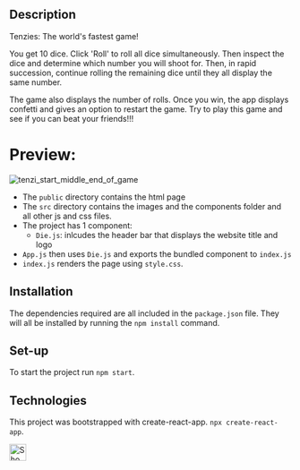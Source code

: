 ## Description

Tenzies: The world's fastest game!

You get 10 dice. Click 'Roll' to roll all dice simultaneously. Then inspect the dice and determine which number you will shoot for. Then, in rapid succession, continue rolling the remaining dice until they all display the same number.

The game also displays the number of rolls. Once you win, the app displays confetti and gives an option to restart the game. Try to play this game and see if you can beat your friends!!!

# Preview:

![tenzi_start_middle_end_of_game](https://user-images.githubusercontent.com/65996001/211164193-86d1da68-1505-40e6-adc2-1d42bcb949bd.jpg)

- The `public` directory contains the html page
- The `src` directory contains the images and the components folder and all other js and css files.
- The project has 1 component:
  - `Die.js`: inlcudes the header bar that displays the website title and logo
- `App.js` then uses `Die.js` and exports the bundled component to `index.js`
- `index.js` renders the page using `style.css`.

## Installation

The dependencies required are all included in the `package.json` file. They will all be installed by running the `npm install` command.

## Set-up

To start the project run `npm start`.

## Technologies

This project was bootstrapped with create-react-app. `npx create-react-app`.

<picture>
  <source media="(prefers-color-scheme: dark)" srcset="https://cdn.icon-icons.com/icons2/2415/PNG/512/react_original_wordmark_logo_icon_146375.png">
  <source media="(prefers-color-scheme: light)" srcset="https://cdn.icon-icons.com/icons2/2415/PNG/512/react_original_wordmark_logo_icon_146375.png">
  <img width="30px" alt="Shows a logo of c-sharp" src="https://cdn.icon-icons.com/icons2/2415/PNG/512/react_original_wordmark_logo_icon_146375.png">
</picture>
